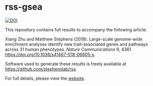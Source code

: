 # rss-gsea

[![DOI](https://zenodo.org/badge/55633948.svg)](https://zenodo.org/badge/latestdoi/55633948)

This repository contains full results to accompany the following article:

Xiang Zhu and Matthew Stephens (2018).
Large-scale genome-wide enrichment analyses identify new
trait-associated genes and pathways across 31 human phenotypes.
*Nature Communications* 9, 4361. <https://doi.org/10.1038/s41467-018-06805-x>.

Software used to generate these results is freely available at
<https://github.com/stephenslab/rss>.

For full details, please view the [website](https://xiangzhu.github.io/rss-gsea/).
